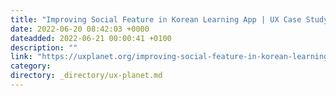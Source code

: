 ```yaml
---
title: "Improving Social Feature in Korean Learning App | UX Case Study"
date: 2022-06-20 08:42:03 +0000
dateadded: 2022-06-21 00:00:41 +0100
description: ""
link: "https://uxplanet.org/improving-social-feature-in-korean-learning-app-ux-case-study-a104ceed4bb1?source=rss----819cc2aaeee0---4"
category:
directory: _directory/ux-planet.md
---
```

